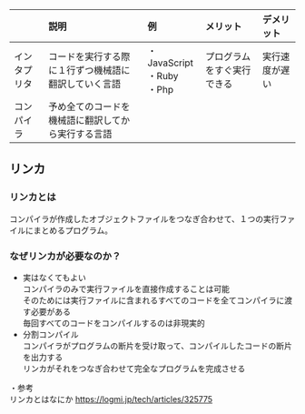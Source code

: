 | |説明|例|メリット|デメリット|
|:----|:----|:----|:----|:----|
|インタプリタ|コードを実行する際に１行ずつ機械語に翻訳していく言語|・JavaScript<br>・Ruby<br>・Php|プログラムをすぐ実行できる|実行速度が遅い|
|コンパイラ|予め全てのコードを機械語に翻訳してから実行する言語| | | |


## リンカ
### リンカとは
コンパイラが作成したオブジェクトファイルをつなぎ合わせて、１つの実行ファイルにまとめるプログラム。

### なぜリンカが必要なのか？
* 実はなくてもよい<br>
コンパイラのみで実行ファイルを直接作成することは可能<br>
そのためには実行ファイルに含まれるすべてのコードを全てコンパイラに渡す必要がある<br>
毎回すべてのコードをコンパイルするのは非現実的<br>
* 分割コンパイル<br>
コンパイラがプログラムの断片を受け取って、コンパイルしたコードの断片を出力する<br>
リンカがそれをつなぎ合わせて完全なプログラムを完成させる<br>

・参考<br>
リンカとはなにか
https://logmi.jp/tech/articles/325775
